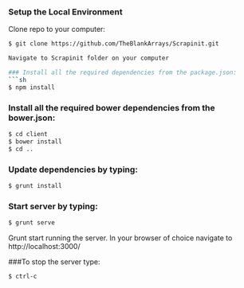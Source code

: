 ### Setup the Local Environment
Clone repo to your computer:
```sh
$ git clone https://github.com/TheBlankArrays/Scrapinit.git

Navigate to Scrapinit folder on your computer

### Install all the required dependencies from the package.json:
```sh
$ npm install
```

### Install all the required bower dependencies from the bower.json:
```sh
$ cd client
$ bower install
$ cd ..
```

### Update dependencies by typing: 
```sh
$ grunt install
``` 

### Start server by typing:
```sh
$ grunt serve
``` 
Grunt  start running the server.
In your browser of choice navigate to http://localhost:3000/

###To stop the server type:
```sh 
$ ctrl-c
```


